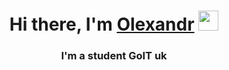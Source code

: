 <h1 align="center">Hi there, I'm <a href="https://daniilshat.ru/" target="_blank">Olexandr</a> 
<img src="https://github.com/blackcater/blackcater/raw/main/images/Hi.gif" height="32"/></h1>
<h3 align="center">I'm a student GoIT uk</h3>
